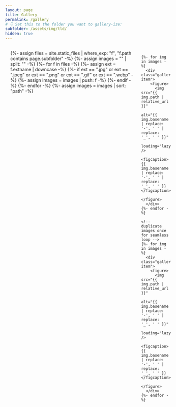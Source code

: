 ```yaml
---
layout: page
title: Gallery 
permalink: /gallery
# 👇 Set this to the folder you want to gallery-ize:
subfolder: /assets/img/tld/
hidden: true
---
```


<style>
  .gallery-scroll {
    display: flex;
    overflow-x: auto;
    gap: 1rem;
    padding: 1rem;
    margin-left: 0;   /* stick to the left */
    margin-right: 0;  /* remove right spacing */
    width: 100%;      /* make it span full page width */
    scroll-behavior: smooth;
  }

  .gallery-track {
    display: flex;
    gap: 1.5rem;
    animation: scroll-left 60s linear infinite; /* smooth scroll */
  }
  .gallery-track:hover {
  animation-play-state: paused;
}

  .gallery-item {
    flex: 0 0 auto;
    width: min(95vw, 800px);
  }

  .gallery-item img {
    width: 80%;
    height: auto;
    border-radius: 16px;
    box-shadow: 0 4px 16px rgba(0,0,0,0.25);
  }

  .gallery-item figcaption {
    font-size: 0.9rem;
    opacity: 0.75;
    margin-top: 0.35rem;
    text-align: center;
  }

  /* Keyframes for continuous scrolling */
  @keyframes scroll-left {
    0% { transform: translateX(0); }
    100% { transform: translateX(-50%); }
  }
</style>

<div class="gallery-scroll">
  <div class="gallery-track">
    {%- assign files = site.static_files | where_exp: "f", "f.path contains page.subfolder" -%}
    {%- assign images = "" | split: "" -%}
    {%- for f in files -%}
      {%- assign ext = f.extname | downcase -%}
      {%- if ext == ".jpg" or ext == ".jpeg" or ext == ".png" or ext == ".gif" or ext == ".webp" -%}
        {%- assign images = images | push: f -%}
      {%- endif -%}
    {%- endfor -%}
    {%- assign images = images | sort: "path" -%}

    {%- for img in images -%}
      <div class="gallery-item">
        <figure>
          <img src="{{ img.path | relative_url }}"
               alt="{{ img.basename | replace: '-', ' ' | replace: '_', ' ' }}"
               loading="lazy" />
          <figcaption>{{ img.basename | replace: '-', ' ' | replace: '_', ' ' }}</figcaption>
        </figure>
      </div>
    {%- endfor -%}

    <!-- duplicate images once for seamless loop -->
    {%- for img in images -%}
      <div class="gallery-item">
        <figure>
          <img src="{{ img.path | relative_url }}"
               alt="{{ img.basename | replace: '-', ' ' | replace: '_', ' ' }}"
               loading="lazy" />
          <figcaption>{{ img.basename | replace: '-', ' ' | replace: '_', ' ' }}</figcaption>
        </figure>
      </div>
    {%- endfor -%}
  </div>
</div>

